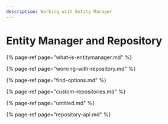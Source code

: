 ```yaml
---
description: Working with Entity Manager
---
```


# Entity Manager and Repository

{% page-ref page="what-is-entitymanager.md" %}

{% page-ref page="working-with-repository.md" %}

{% page-ref page="find-options.md" %}

{% page-ref page="custom-repositories.md" %}

{% page-ref page="untitled.md" %}

{% page-ref page="repository-api.md" %}



